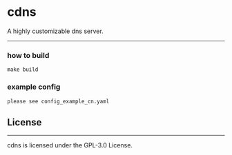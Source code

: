 # cdns

A highly customizable dns server.

---

### how to build
```
make build
```

### example config
```
please see config_example_cn.yaml
```

## License

---

cdns is licensed under the GPL-3.0 License.